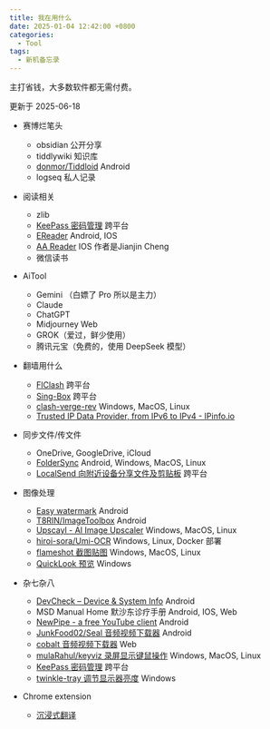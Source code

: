 ```yaml
---
title: 我在用什么
date: 2025-01-04 12:42:00 +0800
categories:
  - Tool
tags:
  - 新机备忘录
---
```

主打省钱，大多数软件都无需付费。

更新于 2025-06-18

- 赛博烂笔头
	- obsidian 公开分享
	- tiddlywiki 知识库
	- [donmor/Tiddloid](https://github.com/donmor/Tiddloid) Android
	- logseq 私人记录

- 阅读相关
	- zlib
	- [KeePass 密码管理](https://keepass.info/download.html) 跨平台
	- [EReader](https://ereader.link/) Android, IOS
	- [AA Reader](https://apps.apple.com/us/app/aa-reader-learn-a-language/id1589022901) IOS 作者是Jianjin Cheng
	- 微信读书

- AiTool
	- Gemini （白嫖了 Pro 所以是主力）
	- Claude
	- ChatGPT
	- Midjourney Web
	- GROK（爱过，鲜少使用）
	- 腾讯元宝（免费的，使用 DeepSeek 模型）

- 翻墙用什么
	- [FlClash](https://getflclash.net/) 跨平台
	- [Sing-Box](https://getsingbox.com/) 跨平台
	- [clash-verge-rev](https://github.com/clash-verge-rev/clash-verge-rev) Windows, MacOS, Linux
	- [Trusted IP Data Provider, from IPv6 to IPv4 - IPinfo.io](https://ipinfo.io/)

- 同步文件/传文件
	- OneDrive, GoogleDrive, iCloud
	- [FolderSync](https://foldersync.io/) Android, Windows, MacOS, Linux
	- [LocalSend 向附近设备分享文件及剪贴板](https://localsend.org/zh-CN) 跨平台

- 图像处理
	- [Easy watermark](https://github.com/rosuH/EasyWatermark/blob/master/README_zh-CN.md) Android
	- [T8RIN/ImageToolbox](https://github.com/T8RIN/ImageToolbox) Android
	- [Upscayl - AI Image Upscaler](https://upscayl.org/download) Windows, MacOS, Linux
	- [hiroi-sora/Umi-OCR](https://github.com/hiroi-sora/Umi-OCR) Windows, Linux, Docker 部署
	- [flameshot 截图贴图](https://github.com/flameshot-org/flameshot) Windows, MacOS, Linux
	- [QuickLook 预览](https://github.com/QL-Win/QuickLook) Windows

- 杂七杂八
	- [DevCheck – Device & System Info](https://devcheck.app/) Android
	- MSD Manual Home 默沙东诊疗手册 Android, IOS, Web
	- [NewPipe - a free YouTube client](https://newpipe.net/) Android
	- [JunkFood02/Seal 音频视频下载器](https://github.com/JunkFood02/Seal/blob/main/translations/README-zh_Hans.md) Android
	- [cobalt 音频视频下载器](https://cobalt.tools/) Web
	- [mulaRahul/keyviz 录屏显示键鼠操作](https://github.com/mulaRahul/keyviz) Windows, MacOS, Linux
	- [KeePass 密码管理](https://keepass.info/download.html) 跨平台
	- [twinkle-tray 调节显示器亮度](https://github.com/xanderfrangos/twinkle-tray) Windows

- Chrome extension
	- [沉浸式翻译](https://immersivetranslate.com/)
